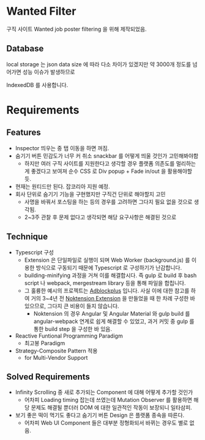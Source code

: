 
# Wanted Filter

구직 사이트 Wanted job poster filtering 을 위해 제작되었음.

## Database

local storage 는 json data size 에 따라 다소 차이가 있겠지만 약 3000개 정도를 넘어가면 성능 이슈가 발생하므로

IndexedDB 를 사용합니다.

# Requirements

## Features

* Inspector 띄우는 중 탭 이동을 하면 꺼짐.
* 숨기기 버튼 민감도가 너무 커 취소 snackbar 를 어떻게 띄울 것인가 고민해봐야함
    * 하지만 여러 구직 사이트를 지원한다고 생각할 경우 플랫폼 의존도를 멀리하는 게 좋겠다고 보여져 순수 CSS 로 Div popup + Fade in/out 을 활용해야할 듯.
* 현재는 원티드만 된다. 잡코리아 지원 예정.
* 회사 단위로 숨기기 기능을 구현했지만 구직건 단위로 해야할지 고민
    * 사명을 바꿔서 포스팅을 하는 등의 경우를 고려하면 그다지 필요 없을 것으로 생각됨.
    * 2~3주 관찰 후 문제 없다고 생각되면 해당 요구사항은 해결된 것으로

## Technique

* Typescript 구성
    * Extension 은 단일파일로 실행이 되며 Web Worker (background.js) 를 이용한 방식으로 구동되기 때문에 Typescript 로 구성하기가 난감합니다.
    * building-minifying 과정을 거쳐 이를 해결합시다. 즉 gulp 로 build 후 bash script 나 webpack, mergestream library 등을 통해 파일을 합칩니다.
    * 그 훌륭한 예시의 프로젝트는 [Adblockplus](https://gitlab.com/adblockinc/ext/adblockplus/adblockplus) 입니다. 사실 이에 대한 참고를 하여 거의 3~4년 전 [Noktension Extension](https://gitlab.com/cyan-kinesin/noktension) 을 만들었을 때 한 차례 구성한 바 있으므로, 그다지 큰 비용이 들지 않습니다.
        * Noktension 의 경우 Angular 및 Angular Material 와 gulp build 를 angular-webpack 연계로 쉽게 해결할 수 있었고, 과거 커밋 중 gulp 를 통한 build step 을 구성한 바 있음.
* Reactive Funtional Programming Paradigm
    * 최고봉 Paradigm
* Strategy-Composite Pattern 적용
    * for Multi-Vendor Support

## Solved Requirements

* Infinity Scrolling 중 새로 추가되는 Component 에 대해 어떻게 추가할 것인가
    * 어차피 Loading timing 잡는데 쓰였는데 Mutation Observer 를 활용하면 해당 문제도 해결될 뿐더러 DOM 에 대한 일관적인 작동이 보장되니 일타삼피.
* 보기 좋은 떡이 먹기도 좋다고 숨기기 버튼 Design 은 플랫폼 종속을 따른다.
    * 어차피 Web UI Component 들은 대부분 정형화되서 바뀌는 경우도 별로 없음.

